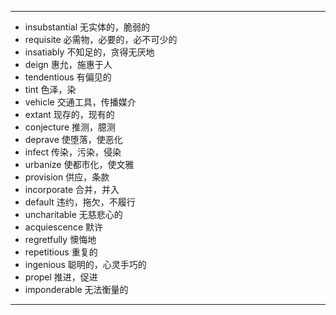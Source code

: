 ---
- insubstantial  无实体的，脆弱的
- requisite  必需物，必要的，必不可少的
- insatiably  不知足的，贪得无厌地
- deign  惠允，施惠于人
- tendentious  有偏见的
- tint  色泽，染
- vehicle  交通工具，传播媒介
- extant  现存的，现有的
- conjecture  推测，臆测
- deprave  使堕落，使恶化
- infect  传染，污染，侵染
- urbanize  使都市化，使文雅
- provision  供应，条款
- incorporate  合并，并入
- default  违约，拖欠，不履行
- uncharitable  无慈悲心的
- acquiescence  默许
- regretfully  懊悔地
- repetitious  重复的
- ingenious  聪明的，心灵手巧的
- propel  推进，促进
- imponderable  无法衡量的
---